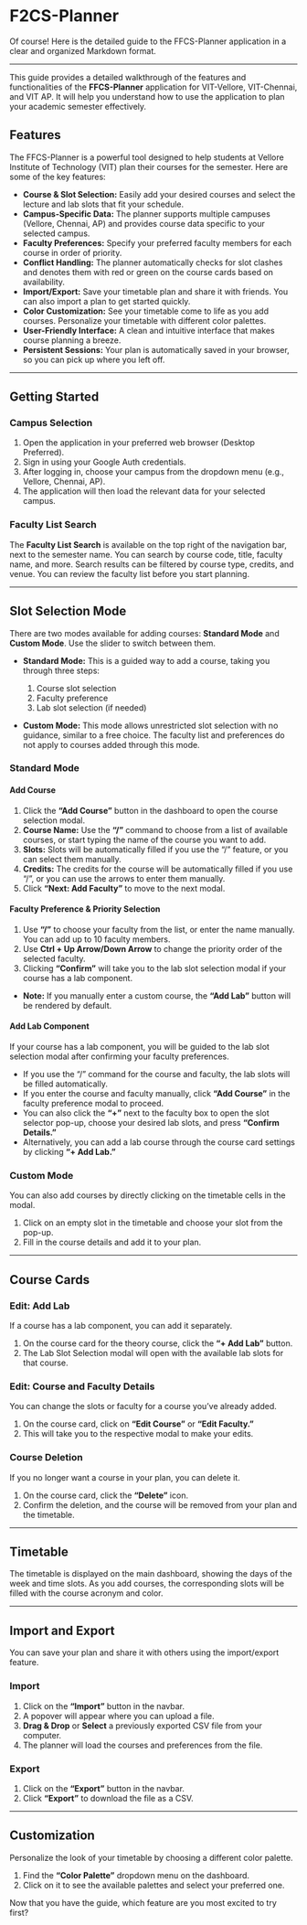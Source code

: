 # F2CS-Planner
Of course! Here is the detailed guide to the FFCS-Planner application in a clear and organized Markdown format.

---

This guide provides a detailed walkthrough of the features and functionalities of the **FFCS-Planner** application for VIT-Vellore, VIT-Chennai, and VIT AP. It will help you understand how to use the application to plan your academic semester effectively.

## **Features**

The FFCS-Planner is a powerful tool designed to help students at Vellore Institute of Technology (VIT) plan their courses for the semester. Here are some of the key features:

* **Course & Slot Selection:** Easily add your desired courses and select the lecture and lab slots that fit your schedule.
* **Campus-Specific Data:** The planner supports multiple campuses (Vellore, Chennai, AP) and provides course data specific to your selected campus.
* **Faculty Preferences:** Specify your preferred faculty members for each course in order of priority.
* **Conflict Handling:** The planner automatically checks for slot clashes and denotes them with red or green on the course cards based on availability.
* **Import/Export:** Save your timetable plan and share it with friends. You can also import a plan to get started quickly.
* **Color Customization:** See your timetable come to life as you add courses. Personalize your timetable with different color palettes.
* **User-Friendly Interface:** A clean and intuitive interface that makes course planning a breeze.
* **Persistent Sessions:** Your plan is automatically saved in your browser, so you can pick up where you left off.

---

## **Getting Started**

### **Campus Selection**

1.  Open the application in your preferred web browser (Desktop Preferred).
2.  Sign in using your Google Auth credentials.
3.  After logging in, choose your campus from the dropdown menu (e.g., Vellore, Chennai, AP).
4.  The application will then load the relevant data for your selected campus.

### **Faculty List Search**

The **Faculty List Search** is available on the top right of the navigation bar, next to the semester name. You can search by course code, title, faculty name, and more. Search results can be filtered by course type, credits, and venue. You can review the faculty list before you start planning.

---

## **Slot Selection Mode**

There are two modes available for adding courses: **Standard Mode** and **Custom Mode**. Use the slider to switch between them.

* **Standard Mode:** This is a guided way to add a course, taking you through three steps:
    1.  Course slot selection
    2.  Faculty preference
    3.  Lab slot selection (if needed)

* **Custom Mode:** This mode allows unrestricted slot selection with no guidance, similar to a free choice. The faculty list and preferences do not apply to courses added through this mode.

### **Standard Mode**

#### **Add Course**

1.  Click the **“Add Course”** button in the dashboard to open the course selection modal.
2.  **Course Name:** Use the **“/”** command to choose from a list of available courses, or start typing the name of the course you want to add.
3.  **Slots:** Slots will be automatically filled if you use the “/” feature, or you can select them manually.
4.  **Credits:** The credits for the course will be automatically filled if you use “/”, or you can use the arrows to enter them manually.
5.  Click **“Next: Add Faculty”** to move to the next modal.

#### **Faculty Preference & Priority Selection**

1.  Use **“/”** to choose your faculty from the list, or enter the name manually. You can add up to 10 faculty members.
2.  Use **Ctrl + Up Arrow/Down Arrow** to change the priority order of the selected faculty.
3.  Clicking **“Confirm”** will take you to the lab slot selection modal if your course has a lab component.

* **Note:** If you manually enter a custom course, the **“Add Lab”** button will be rendered by default.

#### **Add Lab Component**

If your course has a lab component, you will be guided to the lab slot selection modal after confirming your faculty preferences.

* If you use the “/” command for the course and faculty, the lab slots will be filled automatically.
* If you enter the course and faculty manually, click **“Add Course”** in the faculty preference modal to proceed.
* You can also click the **“+”** next to the faculty box to open the slot selector pop-up, choose your desired lab slots, and press **“Confirm Details.”**
* Alternatively, you can add a lab course through the course card settings by clicking **“+ Add Lab.”**

### **Custom Mode**

You can also add courses by directly clicking on the timetable cells in the modal.

1.  Click on an empty slot in the timetable and choose your slot from the pop-up.
2.  Fill in the course details and add it to your plan.

---

## **Course Cards**

### **Edit: Add Lab**

If a course has a lab component, you can add it separately.

1.  On the course card for the theory course, click the **“+ Add Lab”** button.
2.  The Lab Slot Selection modal will open with the available lab slots for that course.

### **Edit: Course and Faculty Details**

You can change the slots or faculty for a course you’ve already added.

1.  On the course card, click on **“Edit Course”** or **“Edit Faculty.”**
2.  This will take you to the respective modal to make your edits.

### **Course Deletion**

If you no longer want a course in your plan, you can delete it.

1.  On the course card, click the **“Delete”** icon.
2.  Confirm the deletion, and the course will be removed from your plan and the timetable.

---

## **Timetable**

The timetable is displayed on the main dashboard, showing the days of the week and time slots. As you add courses, the corresponding slots will be filled with the course acronym and color.

---

## **Import and Export**

You can save your plan and share it with others using the import/export feature.

### **Import**

1.  Click on the **“Import”** button in the navbar.
2.  A popover will appear where you can upload a file.
3.  **Drag & Drop** or **Select** a previously exported CSV file from your computer.
4.  The planner will load the courses and preferences from the file.

### **Export**

1.  Click on the **“Export”** button in the navbar.
2.  Click **“Export”** to download the file as a CSV.

---

## **Customization**

Personalize the look of your timetable by choosing a different color palette.

1.  Find the **“Color Palette”** dropdown menu on the dashboard.
2.  Click on it to see the available palettes and select your preferred one.

Now that you have the guide, which feature are you most excited to try first?
